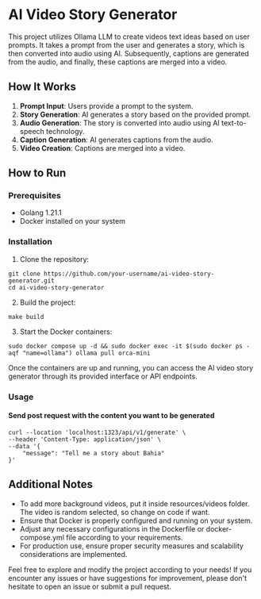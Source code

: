 # AI Video Story Generator

This project utilizes Ollama LLM to create videos text ideas based on user prompts. It takes a prompt from the user and generates a story, which is then converted into audio using AI. Subsequently, captions are generated from the audio, and finally, these captions are merged into a video.

## How It Works

1. **Prompt Input**: Users provide a prompt to the system.
2. **Story Generation**: AI generates a story based on the provided prompt.
3. **Audio Generation**: The story is converted into audio using AI text-to-speech technology.
4. **Caption Generation**: AI generates captions from the audio.
5. **Video Creation**: Captions are merged into a video.

## How to Run

### Prerequisites
- Golang 1.21.1
- Docker installed on your system

### Installation
1. Clone the repository:
```
git clone https://github.com/your-username/ai-video-story-generator.git
cd ai-video-story-generator
```
2. Build the project:
```
make build
```
3. Start the Docker containers:
```
sudo docker compose up -d && sudo docker exec -it $(sudo docker ps -aqf "name=ollama") ollama pull orca-mini
```

Once the containers are up and running, you can access the AI video story generator through its provided interface or API endpoints.

### Usage


####  Send post request with the content you want to be generated
```
curl --location 'localhost:1323/api/v1/generate' \
--header 'Content-Type: application/json' \
--data '{
    "message": "Tell me a story about Bahia"
}'
```

## Additional Notes
- To add more background videos, put it inside resources/videos folder. The video is random selected, so change on code if want.
- Ensure that Docker is properly configured and running on your system.
- Adjust any necessary configurations in the Dockerfile or docker-compose.yml file according to your requirements.
- For production use, ensure proper security measures and scalability considerations are implemented.

Feel free to explore and modify the project according to your needs! If you encounter any issues or have suggestions for improvement, please don't hesitate to open an issue or submit a pull request.
